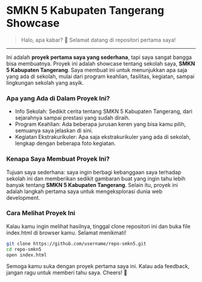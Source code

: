 # SMKN 5 Kabupaten Tangerang Showcase
> Halo, apa kabar? 🙌 Selamat datang di repositori pertama saya!
---
Ini adalah **proyek pertama saya yang sederhana**, tapi saya sangat bangga bisa membuatnya. Proyek ini adalah showcase tentang sekolah saya, **SMKN 5 Kabupaten Tangerang**. Saya membuat ini untuk menunjukkan apa saja yang ada di sekolah, mulai dari program keahlian, fasilitas, kegiatan, sampai lingkungan sekolah yang asyik.

### Apa yang Ada di Dalam Proyek Ini?
- Info Sekolah: Sedikit cerita tentang SMKN 5 Kabupaten Tangerang, dari sejarahnya sampai prestasi yang sudah diraih.
- Program Keahlian: Ada beberapa jurusan keren yang bisa kamu pilih, semuanya saya jelaskan di sini.
- Kegiatan Ekstrakurikuler: Apa saja ekstrakurikuler yang ada di sekolah, lengkap dengan beberapa foto kegiatan.

### Kenapa Saya Membuat Proyek Ini?
Tujuan saya sederhana: saya ingin berbagi kebanggaan saya terhadap sekolah ini dan memberikan sedikit gambaran buat yang ingin tahu lebih banyak tentang **SMKN 5 Kabupaten Tangerang**. Selain itu, proyek ini adalah langkah pertama saya untuk mengeksplorasi dunia web development.

### Cara Melihat Proyek Ini
Kalau kamu ingin melihat hasilnya, tinggal clone repositori ini dan buka file index.html di browser kamu. Selamat menikmati!

```bash
git clone https://github.com/username/repo-smkn5.git
cd repo-smkn5
open index.html
```

Semoga kamu suka dengan proyek pertama saya ini. Kalau ada feedback, jangan ragu untuk memberi tahu saya. Cheers! 🥂
